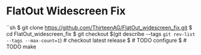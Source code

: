 # FlatOut Widescreen Fix

``sh
$ git clone https://github.com/ThirteenAG/FlatOut_widescreen_fix.git
$ cd FlatOut_widescreen_fix
$ git checkout $(git describe --tags `git rev-list --tags --max-count=1`) # checkout latest release
$ # TODO configure
$ # TODO make
```
